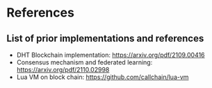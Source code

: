 # References

## List of prior implementations and references

- DHT Blockchain implementation: <https://arxiv.org/pdf/2109.00416>
- Consensus mechanism and federated learning: <https://arxiv.org/pdf/2110.02998>
- Lua VM on block chain: <https://github.com/callchain/lua-vm>
  
